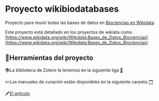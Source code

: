 

# Proyecto wikibiodatabases

Proyecto para reunir todas las bases de datos en [Biociencias en Wikidata](https://es.wikipedia.org/wiki/Base_de_datos_biol%C3%B3gica)

Este proyecto está detallado en los proyectos de wikiata  como [https://www.wikidata.org/wiki/Wikidata:Bases_de_Datos_Biociencias](https://www.wikidata.org/wiki/Wikidata:Bases_de_Datos_Biociencias)

## 🧰Herramientas del proyecto

📚La biblioteca de Zotero la tenemos en la siguiente liga [🔗
](https://www.zotero.org/groups/4628198/wikibiodatabases/library)

✏️Los manuales de curación están disponibles en la siguiente carpeta [🗂](https://drive.google.com/drive/folders/1HeMLHmBXU7h6kr-CcoVs6PQKGv7yqiAN)

🖍[El artículo](https://docs.google.com/document/d/169vCOMpEsvvPSWSZw_3sCZGTJfA6aWZE3wT2LWWjmaA/edit) 

